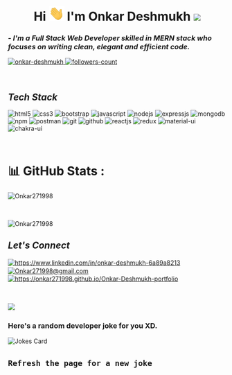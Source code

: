 <!----------------------------------- Heading Section ------------------------------------>
<h1 align="center">
    Hi
    <img src="https://raw.githubusercontent.com/ABSphreak/ABSphreak/master/gifs/Hi.gif" width="35">
    I'm Onkar Deshmukh
    <img src="https://camo.githubusercontent.com/d3359cb00ab0b5ed8f2e1fe3fceb4fbaf3b614340f8c0db99c17b9f50b351770/68747470733a2f2f656d6f6a69732e736c61636b6d6f6a69732e636f6d2f656d6f6a69732f696d616765732f313533313834393433302f343234362f626c6f622d73756e676c61737365732e6769663f31353331383439343330" width="35">
</h1>




<!----------------------------------- About Section ------------------------------------>

<h3>
    <i>- I'm a Full Stack Web Developer skilled in MERN stack who focuses on writing clean, elegant and efficient code.</i>
</h3>




<!----------------------------------- Profile View Section ------------------------------------>

<p align="left">
    <a href="https://github.com/Onkar">
        <img src="https://komarev.com/ghpvc/?username=Onkar271998&label=Profile%20views&color=0e75b6&style=flat" alt="onkar-deshmukh" />
    </a>
    <a href="https://github.com/Onkar?tab=followers">
        <img src="https://img.shields.io/github/followers/Onkar271998?label=Followers&style=social" alt="followers-count">
    </a>
</p>
<br>




<!----------------------------------- Tech Stack Section ------------------------------------>

<h2><i>Tech Stack</i></h2>

<p>
    <img src="https://img.shields.io/badge/HTML5-E34F26?style=for-the-badge&logo=html5&logoColor=white" alt="html5" />
    <img src="https://img.shields.io/badge/CSS3-1572B6?style=for-the-badge&logo=css3&logoColor=white" alt="css3" />
    <img src="https://img.shields.io/badge/Bootstrap-563D7C?style=for-the-badge&logo=bootstrap&logoColor=white" alt="bootstrap" />
    <img src="https://img.shields.io/badge/JavaScript-323330?style=for-the-badge&logo=javascript&logoColor=F7DF1E" alt="javascript" />
    <img src="https://img.shields.io/badge/Node.js-339933?style=for-the-badge&logo=nodedotjs&logoColor=white" alt="nodejs" />
    <img src="https://img.shields.io/badge/Express.js-000000?style=for-the-badge&logo=express&logoColor=white" alt="expressjs" />
    <img src="https://img.shields.io/badge/MongoDB-4EA94B?style=for-the-badge&logo=mongodb&logoColor=white" alt="mongodb" />
    <img src="https://img.shields.io/badge/npm-CB3837?style=for-the-badge&logo=npm&logoColor=white" alt="npm" />
    <img src="https://img.shields.io/badge/Postman-FF6C37?style=for-the-badge&logo=Postman&logoColor=white" alt="postman" />
    <img src="https://img.shields.io/badge/Git-f44d27?style=for-the-badge&logo=git&logoColor=white" alt="git" />
    <img src="https://img.shields.io/badge/GitHub-100000?style=for-the-badge&logo=github&logoColor=white" alt="github" />
    <img src="https://img.shields.io/badge/React-20232A?style=for-the-badge&logo=react&logoColor=61DAFB" alt="reactjs" />
    <img src="https://img.shields.io/badge/Redux-593D88?style=for-the-badge&logo=redux&logoColor=white" alt="redux" />
    <img src="https://img.shields.io/badge/Material%20UI-007FFF?style=for-the-badge&logo=mui&logoColor=white" alt="material-ui" />
    <img src="https://img.shields.io/badge/Chakra%20UI-3bc7bd?style=for-the-badge&logo=chakraui&logoColor=white" alt="chakra-ui" />
    
</p>
<br>

# 📊 GitHub Stats :



<p><img align="center" src="https://github-readme-streak-stats.herokuapp.com/?user=Onkar271998&theme=dark" alt="Onkar271998" /></p>
<br>

<p >
    <img align="center" src="https://github-readme-stats.vercel.app/api?username=Onkar271998&show_icons=true&include_all_commits=true&count_private=true&hide=issues,contribs&border_radius=0&locale=en&theme=dark" alt="Onkar271998" height="139"/>
  
</p>











<!----------------------------------- Social Media Links Section ------------------------------------>

<h2><i>Let's Connect</i></h2>


<p align="left">
    <a href="https://www.linkedin.com/in/onkar-deshmukh-6a89a8213/">
        <img align="center" src="https://img.shields.io/badge/LinkedIn-0077B5?style=for-the-badge&logo=linkedin&logoColor=white" alt="https://www.linkedin.com/in/onkar-deshmukh-6a89a8213"/>
    <a title="Onkar271998@gmail.com" href="mailto:Onkar271998@gmail.com">
        <img align="center" src="https://img.shields.io/badge/Gmail-D14836?style=for-the-badge&logo=gmail&logoColor=white" alt="Onkar271998@gmail.com" />
    </a>
     <a href="https://onkar271998.github.io/Onkar-Deshmukh-portfolio">
        <img align="center" src="https://img.shields.io/badge/Portfolio-18A303?style=for-the-badge&logo=ionic&logoColor=white" alt="https://onkar271998.github.io/Onkar-Deshmukh-portfolio" />
    </a>
</p>
<br>

<br>
<img src="https://activity-graph.herokuapp.com/graph?username=Onkar271998&theme=xcode" height ="307"/>
    
    
   
  <h3>Here's a random developer joke for you XD.</h3>
  <img src="https://readme-jokes.vercel.app/api?theme=react" alt="Jokes Card" />
</div>
<p align="center">
  <code><h2>Refresh the page for a new joke</h2></code>
</p>
    
    
    
    
   
    
    
    
    
